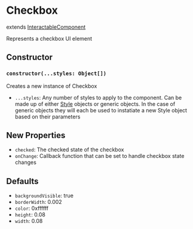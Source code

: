 # Checkbox

extends [InteractableComponent](/docs/InteractableComponent.md)

Represents a checkbox UI element

## Constructor

### `constructor(...styles: Object[])`

Creates a new instance of Checkbox

- `...styles`: Any number of styles to apply to the component. Can be made up of either [Style](/docs/Style.md) objects or generic objects. In the case of generic objects they will each be used to instatiate a new Style object based on their parameters

## New Properties

- `checked`: The checked state of the checkbox
- `onChange`: Callback function that can be set to handle checkbox state changes

## Defaults

- `backgroundVisible`: true
- `borderWidth`: 0.002
- `color`: 0xffffff
- `height`: 0.08
- `width`: 0.08

